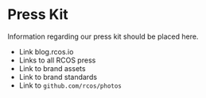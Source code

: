# Press Kit

Information regarding our press kit should be placed here.

- Link blog.rcos.io
- Links to all RCOS press
- Link to brand assets
- Link to brand standards
- Link to `github.com/rcos/photos`
